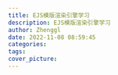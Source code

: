 ```yaml
---
title: EJS模版渲染引擎学习
description: EJS模版渲染引擎学习
author: Zhenggl
date: 2022-11-08 08:59:45
categories:
tags:
cover_picture:
---
```

